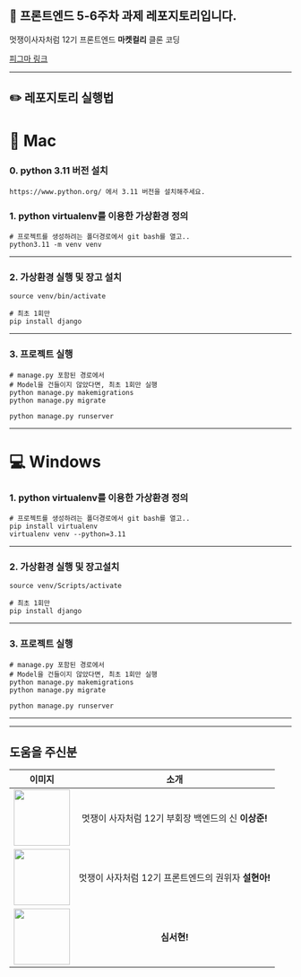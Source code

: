 ## 🌼 프론트엔드 5-6주차 과제 레포지토리입니다.

멋쟁이사자처럼 12기 프론트엔드 **마켓컬리** 클론 코딩

[피그마 링크](https://www.figma.com/design/QGRWFGJkl76ALiF4wJmMaS/%EB%A7%88%EC%BC%93%EC%BB%AC%EB%A6%AC-%ED%81%B4%EB%A1%A0-%EC%BD%94%EB%94%A9?node-id=0%3A1&t=ARtxG3bGHf97tu1Z-1)

---

## ✏️ 레포지토리 실행법

# 🍎 Mac

### 0. python 3.11 버전 설치

```SSH
https://www.python.org/ 에서 3.11 버전을 설치해주세요.
```

### 1. python virtualenv를 이용한 가상환경 정의

```SSH
# 프로젝트를 생성하려는 폴더경로에서 git bash를 열고..
python3.11 -m venv venv
```

---

### 2. 가상환경 실행 및 장고 설치

```SSH
source venv/bin/activate

# 최초 1회만
pip install django
```

---

### 3. 프로젝트 실행

```SSH
# manage.py 포함된 경로에서
# Model을 건들이지 않았다면, 최초 1회만 실행
python manage.py makemigrations
python manage.py migrate

python manage.py runserver
```

---

# 💻 Windows

### 1. python virtualenv를 이용한 가상환경 정의

```SSH
# 프로젝트를 생성하려는 폴더경로에서 git bash를 열고..
pip install virtualenv
virtualenv venv --python=3.11
```

---

### 2. 가상환경 실행 및 장고설치

```SSH
source venv/Scripts/activate

# 최초 1회만
pip install django
```

---

### 3. 프로젝트 실행

```SSH
# manage.py 포함된 경로에서
# Model을 건들이지 않았다면, 최초 1회만 실행
python manage.py makemigrations
python manage.py migrate

python manage.py runserver
```

---

---

## 도움을 주신분
| 이미지 | 소개 |
|:---:|:---:|
|<img src="https://github.com/LikeLion-at-DGU/12th_Front_market_kurly/assets/117021241/7d4ffaf8-aa5c-4194-b7a3-edcf3e626119" width="100" height="100" />|멋쟁이 사자처럼 12기 부회장 백엔드의 신 **이상준!**|
|<img src="https://ifh.cc/g/XQWbNl.jpg" width="100" height="100" />|멋쟁이 사자처럼 12기 프론트엔드의 권위자 **설현아!**|
|<img src="https://ifh.cc/g/jAXs2V.jpg" width="100" height="100" />| **심서현!**|
